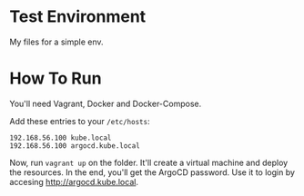 # Test Environment
My files for a simple env.

# How To Run
You'll need Vagrant, Docker and Docker-Compose.

Add these entries to your `/etc/hosts`:
```
192.168.56.100 kube.local
192.168.56.100 argocd.kube.local
```
Now, run `vagrant up` on the folder. It'll create a virtual machine and deploy the resources. In the end, you'll get the ArgoCD password. Use it to login by accesing http://argocd.kube.local.

